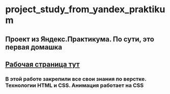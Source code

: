# project_study_from_yandex_praktikum
## Проект из Яндекс.Практикума. По сути, это первая домашка
## [Рабочая страница тут](https://muratbyazrov.github.io/project_study_from_yandex_praktikum/)
### В этой работе закрепили все свои знания по верстке. Технологии HTML и CSS. Анимация работает на CSS
